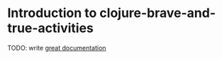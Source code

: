 # Introduction to clojure-brave-and-true-activities

TODO: write [great documentation](http://jacobian.org/writing/what-to-write/)
